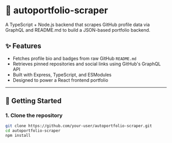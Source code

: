
# 🧠 autoportfolio-scraper

A TypeScript + Node.js backend that scrapes GitHub profile data via GraphQL and README.md to build a JSON-based portfolio backend.

## ✨ Features

- Fetches profile bio and badges from raw GitHub `README.md`
- Retrieves pinned repositories and social links using GitHub's GraphQL API
- Built with Express, TypeScript, and ESModules
- Designed to power a React frontend portfolio

---

## 🚀 Getting Started

### 1. Clone the repository

```bash
git clone https://github.com/your-user/autoportfolio-scraper.git
cd autoportfolio-scraper
npm install
```
